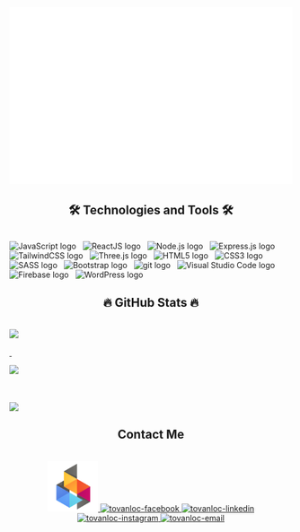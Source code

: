 <!-- Trungquandev -->
<a href="#" target="_blank">
  <img src="svg/tovanloc1906.svg" width="1200" alt="tovanloc1906" />
</a>

<h2 align="center">🛠 Technologies and Tools 🛠</h2>
<br>
<!-- https://simpleicons.org/ -->
<span><img src="https://img.shields.io/badge/JavaScript-282C34?logo=javascript&logoColor=F7DF1E" alt="JavaScript logo" title="JavaScript" height="25" /></span>
&nbsp;
<span><img src="https://img.shields.io/badge/ReactJS-282C34?logo=react&logoColor=61DAFB" alt="ReactJS logo" title="ReactJS" height="25" /></span>
&nbsp;
<span><img src="https://img.shields.io/badge/Node.js-282C34?logo=node.js&logoColor=00F200" alt="Node.js logo" title="Node.js" height="25" /></span>
&nbsp;
<span><img src="https://img.shields.io/badge/Express-282C34?logo=express&logoColor=FFFFFF" alt="Express.js logo" title="Express.js" height="25" /></span>
&nbsp;
<span><img src="https://img.shields.io/badge/Tailwind%20CSS-282C34?logo=tailwind-css&logoColor=38B2AC" alt="TailwindCSS logo" title="TailwindCSS" height="25" /></span>
&nbsp;
<span><img src="https://img.shields.io/badge/Three.js-282C34?logo=three.js&logoColor=FFFFFF" alt="Three.js logo" title="Three.js" height="25" /></span>
&nbsp;
<span><img src="https://img.shields.io/badge/HTML5-282C34?logo=html5&logoColor=E34F26" alt="HTML5 logo" title="HTML5" height="25" /></span>
&nbsp;
<span><img src="https://img.shields.io/badge/CSS3-282C34?logo=css3&logoColor=1572B6" alt="CSS3 logo" title="CSS3" height="25" /></span>
&nbsp;
<span><img src="https://img.shields.io/badge/Sass-282C34?logo=sass&logoColor=CC6699" alt="SASS logo" title="SASS" height="25" /></span>
&nbsp;
<span><img src="https://img.shields.io/badge/Bootstrap-282C34?logo=bootstrap&logoColor=7952B3" alt="Bootstrap logo" title="Bootstrap" height="25" /></span>
&nbsp;
<span><img src="https://img.shields.io/badge/git-282C34?logo=git&logoColor=F05032" alt="git logo" title="git" height="25" /></span>
&nbsp;
<span><img src="https://img.shields.io/badge/VS%20Code-282C34?logo=visual-studio-code&logoColor=007ACC" alt="Visual Studio Code logo" title="Visual Studio Code" height="25" /></span>
&nbsp;
<span><img src="https://img.shields.io/badge/Firebase-282C34?logo=firebase&logoColor=FFCA28" alt="Firebase logo" title="Firebase" height="25" /></span>
&nbsp;
<span><img src="https://img.shields.io/badge/WordPress-282C34?logo=wordPress&logoColor=21759B" alt="WordPress logo" title="WordPress" height="25" /></span>
&nbsp;

<br>
<h2 align="center">🔥 GitHub Stats 🔥</h2>
<!-- https://github.com/anuraghazra/github-readme-stats -->
<br>
<!-- phần stats -->

<a href="https://github.com/BruedDev/Iphone">
<img align="start" src="https://github-readme-stats.vercel.app/api/pin/?username=BruedDev&repo=Iphone&theme=radical" />

&nbsp;

<a href="https://github.com/BruedDev/Code-C-Vua">
    <img align="end" src="https://github-readme-stats.vercel.app/api/pin/?username=BruedDev&repo=Code-C-Vua&theme=merko" />
</a>

&nbsp;

<a href="https://github.com/BruedDev/Movie-chill">
  <img align="center" src="https://github-readme-stats.anuraghazra1.vercel.app/api/pin/?username=BruedDev&repo=Movie-chill&theme=highcontrast" />
</a>

<br>
<h2 align="center">Contact Me</h2>
<br>
<!-- https://icons8.com -->
<div align="center">
  <a href="#" target="blank">
    <img  width="90" height="90" src="images/logo-web.svg" alt="trungquandev-blog" />
  </a>
  <a href="https://www.facebook.com/vanloc1963/" target="blank">
    <img src="https://img.icons8.com/bubbles/100/000000/facebook-new.png" alt="tovanloc-facebook" />
  </a>
  <a href="https://www.linkedin.com/in/t%C3%B4-v%C4%83n-l%E1%BB%99c-720046305/" target="blank">
    <img src="https://img.icons8.com/bubbles/100/000000/linkedin.png" alt="tovanloc-linkedin" />
  </a>
  <a href="https://www.instagram.com/vanloc_196/" target="blank">
    <img src="https://img.icons8.com/bubbles/100/000000/instagram.png" alt="tovanloc-instagram" />
  </a>
  <a href="mailto:loctrunghoa@gmail.com" target="top">
    <img src="https://img.icons8.com/bubbles/100/000000/apple-mail.png" alt="tovanloc-email" />
  </a>
</div>

<br>



